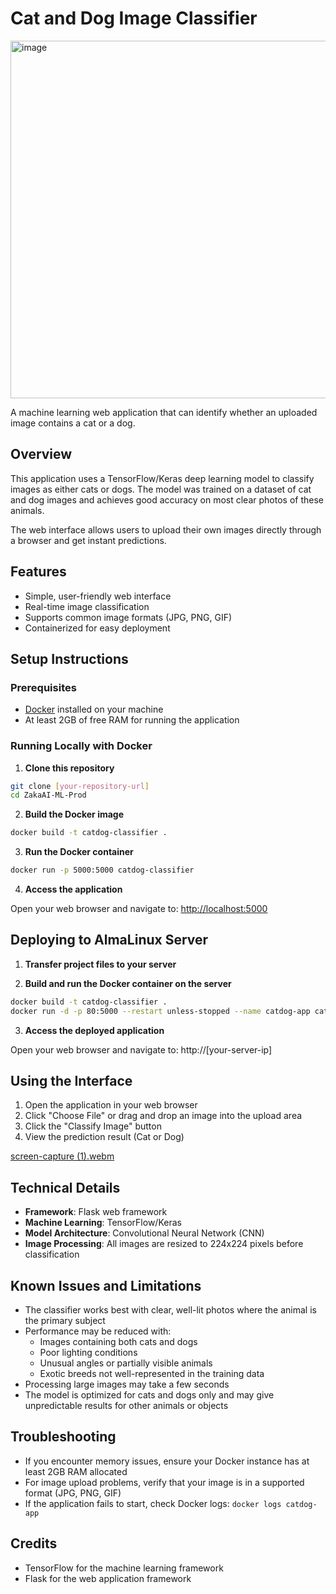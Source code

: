 # Cat and Dog Image Classifier

<img width="635" height="572" alt="image" src="https://github.com/user-attachments/assets/1615ba57-8a27-4c98-a205-57f3c1019bf5" />

A machine learning web application that can identify whether an uploaded image contains a cat or a dog.

## Overview

This application uses a TensorFlow/Keras deep learning model to classify images as either cats or dogs. The model was trained on a dataset of cat and dog images and achieves good accuracy on most clear photos of these animals.

The web interface allows users to upload their own images directly through a browser and get instant predictions.

## Features

- Simple, user-friendly web interface
- Real-time image classification
- Supports common image formats (JPG, PNG, GIF)
- Containerized for easy deployment


## Setup Instructions

### Prerequisites

- [Docker](https://www.docker.com/get-started) installed on your machine
- At least 2GB of free RAM for running the application

### Running Locally with Docker

1. **Clone this repository**

```bash
git clone [your-repository-url]
cd ZakaAI-ML-Prod
```

2. **Build the Docker image**

```bash
docker build -t catdog-classifier .
```

3. **Run the Docker container**

```bash
docker run -p 5000:5000 catdog-classifier
```

4. **Access the application**

Open your web browser and navigate to: [http://localhost:5000](http://localhost:5000)

## Deploying to AlmaLinux Server

1. **Transfer project files to your server**

2. **Build and run the Docker container on the server**

```bash
docker build -t catdog-classifier .
docker run -d -p 80:5000 --restart unless-stopped --name catdog-app catdog-classifier
```

3. **Access the deployed application**

Open your web browser and navigate to: http://[your-server-ip]

## Using the Interface

1. Open the application in your web browser
2. Click "Choose File" or drag and drop an image into the upload area
3. Click the "Classify Image" button
4. View the prediction result (Cat or Dog)

[screen-capture (1).webm](https://github.com/user-attachments/assets/698c33fc-028d-4f0c-b45f-7e2b42bbf05b)

## Technical Details

- **Framework**: Flask web framework
- **Machine Learning**: TensorFlow/Keras
- **Model Architecture**: Convolutional Neural Network (CNN)
- **Image Processing**: All images are resized to 224x224 pixels before classification

## Known Issues and Limitations

- The classifier works best with clear, well-lit photos where the animal is the primary subject
- Performance may be reduced with:
  - Images containing both cats and dogs
  - Poor lighting conditions
  - Unusual angles or partially visible animals
  - Exotic breeds not well-represented in the training data
- Processing large images may take a few seconds
- The model is optimized for cats and dogs only and may give unpredictable results for other animals or objects

## Troubleshooting

- If you encounter memory issues, ensure your Docker instance has at least 2GB RAM allocated
- For image upload problems, verify that your image is in a supported format (JPG, PNG, GIF)
- If the application fails to start, check Docker logs: `docker logs catdog-app`


## Credits

- TensorFlow for the machine learning framework
- Flask for the web application framework
